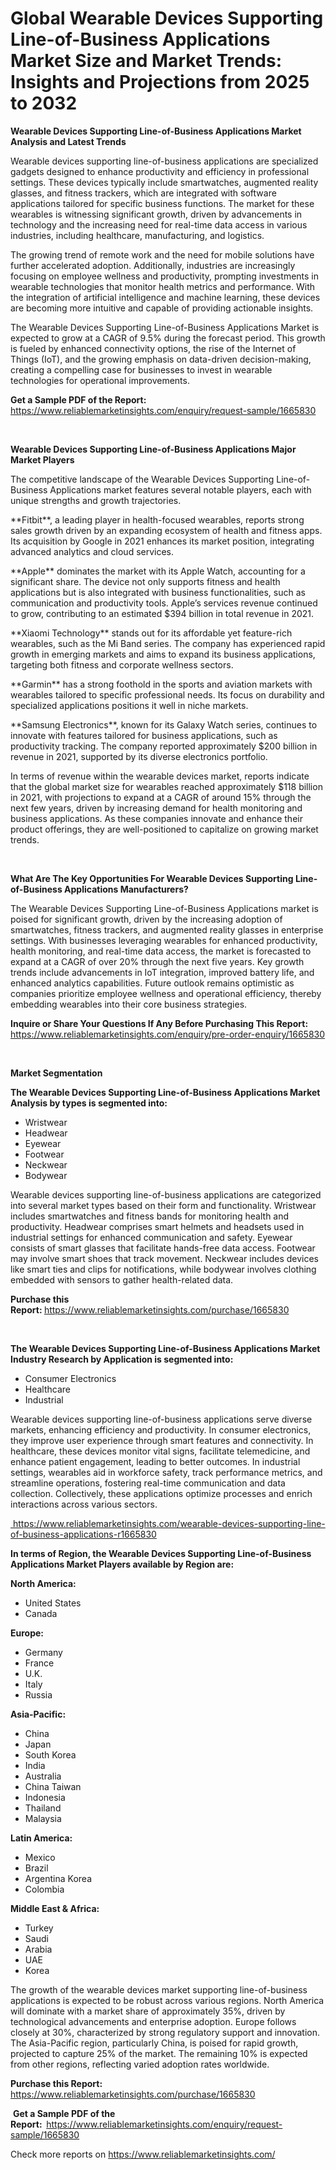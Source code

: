 <p><h1>Global Wearable Devices Supporting Line-of-Business Applications Market Size and Market Trends: Insights and Projections from 2025 to 2032</h1></p><p><strong>Wearable Devices Supporting Line-of-Business Applications Market Analysis and Latest Trends</strong></p>
<p><p>Wearable devices supporting line-of-business applications are specialized gadgets designed to enhance productivity and efficiency in professional settings. These devices typically include smartwatches, augmented reality glasses, and fitness trackers, which are integrated with software applications tailored for specific business functions. The market for these wearables is witnessing significant growth, driven by advancements in technology and the increasing need for real-time data access in various industries, including healthcare, manufacturing, and logistics.</p><p>The growing trend of remote work and the need for mobile solutions have further accelerated adoption. Additionally, industries are increasingly focusing on employee wellness and productivity, prompting investments in wearable technologies that monitor health metrics and performance. With the integration of artificial intelligence and machine learning, these devices are becoming more intuitive and capable of providing actionable insights.</p><p>The Wearable Devices Supporting Line-of-Business Applications Market is expected to grow at a CAGR of 9.5% during the forecast period. This growth is fueled by enhanced connectivity options, the rise of the Internet of Things (IoT), and the growing emphasis on data-driven decision-making, creating a compelling case for businesses to invest in wearable technologies for operational improvements.</p></p>
<p><strong>Get a Sample PDF of the Report:&nbsp;</strong> <a href="https://www.reliablemarketinsights.com/enquiry/request-sample/1665830?utm_campaign=2137&utm_medium=2&utm_source=Github&utm_content=ia&utm_term=12022025&utm_id=wearable-devices-supporting-line-of-business-applications">https://www.reliablemarketinsights.com/enquiry/request-sample/1665830</a></p>
<p>&nbsp;</p>
<p><strong>Wearable Devices Supporting Line-of-Business Applications Major Market Players</strong></p>
<p><p>The competitive landscape of the Wearable Devices Supporting Line-of-Business Applications market features several notable players, each with unique strengths and growth trajectories. </p><p>**Fitbit**, a leading player in health-focused wearables, reports strong sales growth driven by an expanding ecosystem of health and fitness apps. Its acquisition by Google in 2021 enhances its market position, integrating advanced analytics and cloud services.</p><p>**Apple** dominates the market with its Apple Watch, accounting for a significant share. The device not only supports fitness and health applications but is also integrated with business functionalities, such as communication and productivity tools. Apple’s services revenue continued to grow, contributing to an estimated $394 billion in total revenue in 2021.</p><p>**Xiaomi Technology** stands out for its affordable yet feature-rich wearables, such as the Mi Band series. The company has experienced rapid growth in emerging markets and aims to expand its business applications, targeting both fitness and corporate wellness sectors.</p><p>**Garmin** has a strong foothold in the sports and aviation markets with wearables tailored to specific professional needs. Its focus on durability and specialized applications positions it well in niche markets.</p><p>**Samsung Electronics**, known for its Galaxy Watch series, continues to innovate with features tailored for business applications, such as productivity tracking. The company reported approximately $200 billion in revenue in 2021, supported by its diverse electronics portfolio.</p><p>In terms of revenue within the wearable devices market, reports indicate that the global market size for wearables reached approximately $118 billion in 2021, with projections to expand at a CAGR of around 15% through the next few years, driven by increasing demand for health monitoring and business applications. As these companies innovate and enhance their product offerings, they are well-positioned to capitalize on growing market trends.</p></p>
<p>&nbsp;</p>
<p><strong>What Are The Key Opportunities For Wearable Devices Supporting Line-of-Business Applications Manufacturers?</strong></p>
<p><p>The Wearable Devices Supporting Line-of-Business Applications market is poised for significant growth, driven by the increasing adoption of smartwatches, fitness trackers, and augmented reality glasses in enterprise settings. With businesses leveraging wearables for enhanced productivity, health monitoring, and real-time data access, the market is forecasted to expand at a CAGR of over 20% through the next five years. Key growth trends include advancements in IoT integration, improved battery life, and enhanced analytics capabilities. Future outlook remains optimistic as companies prioritize employee wellness and operational efficiency, thereby embedding wearables into their core business strategies.</p></p>
<p><strong>Inquire or Share Your Questions If Any Before Purchasing This Report:</strong> <a href="https://www.reliablemarketinsights.com/enquiry/pre-order-enquiry/1665830?utm_campaign=2137&utm_medium=2&utm_source=Github&utm_content=ia&utm_term=12022025&utm_id=wearable-devices-supporting-line-of-business-applications">https://www.reliablemarketinsights.com/enquiry/pre-order-enquiry/1665830</a></p>
<p>&nbsp;</p>
<p><strong>Market Segmentation</strong></p>
<p><strong>The Wearable Devices Supporting Line-of-Business Applications Market Analysis by types is segmented into:</strong></p>
<p><ul><li>Wristwear</li><li>Headwear</li><li>Eyewear</li><li>Footwear</li><li>Neckwear</li><li>Bodywear</li></ul></p>
<p><p>Wearable devices supporting line-of-business applications are categorized into several market types based on their form and functionality. Wristwear includes smartwatches and fitness bands for monitoring health and productivity. Headwear comprises smart helmets and headsets used in industrial settings for enhanced communication and safety. Eyewear consists of smart glasses that facilitate hands-free data access. Footwear may involve smart shoes that track movement. Neckwear includes devices like smart ties and clips for notifications, while bodywear involves clothing embedded with sensors to gather health-related data.</p></p>
<p><strong>Purchase this Report:&nbsp;</strong><a href="https://www.reliablemarketinsights.com/purchase/1665830?utm_campaign=2137&utm_medium=2&utm_source=Github&utm_content=ia&utm_term=12022025&utm_id=wearable-devices-supporting-line-of-business-applications">https://www.reliablemarketinsights.com/purchase/1665830</a></p>
<p>&nbsp;</p>
<p><strong>The Wearable Devices Supporting Line-of-Business Applications Market Industry Research by Application is segmented into:</strong></p>
<p><ul><li>Consumer Electronics</li><li>Healthcare</li><li>Industrial</li></ul></p>
<p><p>Wearable devices supporting line-of-business applications serve diverse markets, enhancing efficiency and productivity. In consumer electronics, they improve user experience through smart features and connectivity. In healthcare, these devices monitor vital signs, facilitate telemedicine, and enhance patient engagement, leading to better outcomes. In industrial settings, wearables aid in workforce safety, track performance metrics, and streamline operations, fostering real-time communication and data collection. Collectively, these applications optimize processes and enrich interactions across various sectors.</p></p>
<p><a href="https://www.reliablemarketinsights.com/wearable-devices-supporting-line-of-business-applications-r1665830?utm_campaign=2137&utm_medium=2&utm_source=Github&utm_content=ia&utm_term=12022025&utm_id=wearable-devices-supporting-line-of-business-applications">&nbsp;https://www.reliablemarketinsights.com/wearable-devices-supporting-line-of-business-applications-r1665830</a></p>
<p><strong>In terms of Region, the Wearable Devices Supporting Line-of-Business Applications Market Players available by Region are:</strong></p>
<p>
    <p> <strong> North America: </strong>
        <ul>
            <li>United States</li>
            <li>Canada</li>
        </ul>
        </p> 
    <p> <strong> Europe: </strong>
        <ul>
            <li>Germany</li>
            <li>France</li>
            <li>U.K.</li>
            <li>Italy</li>
            <li>Russia</li>
        </ul>
        </p> 
    <p> <strong> Asia-Pacific: </strong>
        <ul>
            <li>China</li>
            <li>Japan</li>
            <li>South Korea</li>
            <li>India</li>
            <li>Australia</li>
            <li>China Taiwan</li>
            <li>Indonesia</li>
            <li>Thailand</li>
            <li>Malaysia</li>
        </ul>
        </p> 
    <p> <strong> Latin America: </strong>
        <ul>
            <li>Mexico</li>
            <li>Brazil</li>
            <li>Argentina Korea</li>
            <li>Colombia</li>
        </ul>
        </p> 
    <p> <strong> Middle East & Africa: </strong>
        <ul>
            <li>Turkey</li>
            <li>Saudi</li>
            <li>Arabia</li>
            <li>UAE</li>
            <li>Korea</li>
        </ul>
    </p>
    </p>
<p><p>The growth of the wearable devices market supporting line-of-business applications is expected to be robust across various regions. North America will dominate with a market share of approximately 35%, driven by technological advancements and enterprise adoption. Europe follows closely at 30%, characterized by strong regulatory support and innovation. The Asia-Pacific region, particularly China, is poised for rapid growth, projected to capture 25% of the market. The remaining 10% is expected from other regions, reflecting varied adoption rates worldwide.</p></p>
<p><strong>Purchase this Report: </strong><a href="https://www.reliablemarketinsights.com/purchase/1665830?utm_campaign=2137&utm_medium=2&utm_source=Github&utm_content=ia&utm_term=12022025&utm_id=wearable-devices-supporting-line-of-business-applications">https://www.reliablemarketinsights.com/purchase/1665830</a></p>
<p>&nbsp;<strong>Get a Sample PDF of the Report:&nbsp;&nbsp;</strong><a href="https://www.reliablemarketinsights.com/enquiry/request-sample/1665830?utm_campaign=2137&utm_medium=2&utm_source=Github&utm_content=ia&utm_term=12022025&utm_id=wearable-devices-supporting-line-of-business-applications">https://www.reliablemarketinsights.com/enquiry/request-sample/1665830</a></p>
<p><strong></strong></p>
<p>Check more reports on <a href="https://www.reliablemarketinsights.com/?utm_campaign=2137&utm_medium=2&utm_source=Github&utm_content=ia&utm_term=12022025&utm_id=wearable-devices-supporting-line-of-business-applications">https://www.reliablemarketinsights.com/</a></p>